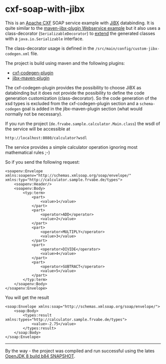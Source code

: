 cxf-soap-with-jibx
==================

This is an [Apache CXF](http://cxf.apache.org/) SOAP service example with [JiBX](http://jibx.sourceforge.net/) databinding. It is quite similar to the [maven-jibx-plugin Webservice example](http://jibx.sourceforge.net/maven-jibx-plugin/webservice.html) but it also uses a class-decorator (`SerializableDecorator`) to [extend](http://jibx.sourceforge.net/fromschema/codegen-extends.html#extend) the generated classes with a `java.io.Serializable` interface.

The class-decorator usage is defined in the `/src/main/config/custom-jibx-codegen.xml` file.

The project is build using maven and the following plugins:
* [cxf-codegen-plugin](http://cxf.apache.org/docs/maven-cxf-codegen-plugin-wsdl-to-java.html)
* [jibx-maven-plugin](http://jibx.sourceforge.net/maven-jibx-plugin/index.html)

The cxf-codegen-plugin provides the possibility to choose JiBX as databinding but it does not provide the possibility to define the code generation customization (class-decorator). So the code generation of the xsd types is excluded from the cxf-codegen-plugin section and a `schema-codegen` goal is added in the jibx-maven-plugin section (what would normally not be necessary).

If you run the project (`de.frvabe.sample.calculator.Main.class`) the wsdl of the service will be accessible at

    http://localhost:8080/calculator?wsdl

The service provides a simple calculator operation ignoring most mathematical rules ;-)

So if you send the following request:

    <soapenv:Envelope xmlns:soapenv="http://schemas.xmlsoap.org/soap/envelope/" xmlns:typ="http://calculator.sample.frvabe.de/types">
        <soapenv:Header/>
        <soapenv:Body>
            <typ:term>
                <part>
                    <value>1</value>
                </part>
                <part>
                    <operator>ADD</operator>
                    <value>2</value>
                </part>
                <part>
                    <operator>MULTIPLY</operator>
                    <value>3</value>
                </part>
                <part>
                    <operator>DIVIDE</operator>
                    <value>4</value>
                </part>
                <part>
                    <operator>SUBTRACT</operator>
                    <value>5</value>
                </part>
            </typ:term>
        </soapenv:Body>
    </soapenv:Envelope>

You will get the result

    <soap:Envelope xmlns:soap="http://schemas.xmlsoap.org/soap/envelope/">
        <soap:Body>
            <types:result xmlns:types="http://calculator.sample.frvabe.de/types">
                <value>-2.75</value>
            </types:result>
        </soap:Body>
    </soap:Envelope>

___

By the way - the project was compiled and run successful using the lates [OpenJDK 8 build b84 SNAPSHOT](http://jdk8.java.net/download.html).
